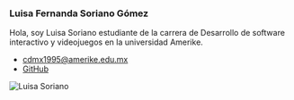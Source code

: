 ### Luisa Fernanda Soriano Gómez 
Hola, soy Luisa Soriano estudiante de la carrera de Desarrollo de software interactivo y videojuegos en la universidad Amerike. 

- cdmx1995@amerike.edu.mx
- [GitHub](https://https://github.com/Wichota)

![Luisa Soriano](https://cdn.discordapp.com/attachments/1011284720350412802/1011658260312498256/IMG_20220816_144813_528.webp)
